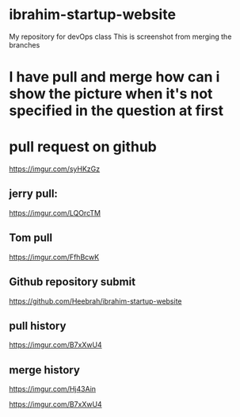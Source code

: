 # ibrahim-startup-website
My repository for devOps class
This is screenshot from merging the branches

# I have pull and merge how can i show the picture when it's not specified in the question at first

# pull request on github
https://imgur.com/syHKzGz

## jerry pull: 
https://imgur.com/LQOrcTM


## Tom pull
https://imgur.com/FfhBcwK  

## Github repository submit
https://github.com/Heebrah/ibrahim-startup-website

## pull history
https://imgur.com/B7xXwU4


## merge history
https://imgur.com/Hj43Ain

https://imgur.com/B7xXwU4

